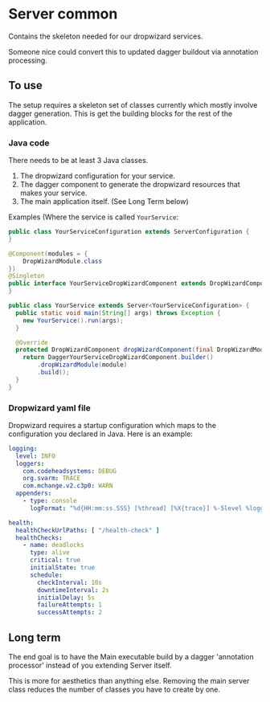 # Server common

Contains the skeleton needed for our dropwizard services.

Someone nice could convert this to updated dagger buildout via annotation
processing.

## To use

The setup requires a skeleton set of classes currently which mostly involve
dagger generation. This is get the building blocks for the rest of the
application.

### Java code

There needs to be at least 3 Java classes.

1. The dropwizard configuration for your service.
2. The dagger component to generate the dropwizard resources that makes your
   service.
3. The main application itself. (See Long Term below)

Examples (Where the service is called `YourService`:

```java
public class YourServiceConfiguration extends ServerConfiguration {
}

@Component(modules = {
    DropWizardModule.class
})
@Singleton
public interface YourServiceDropWizardComponent extends DropWizardComponent {
}

public class YourService extends Server<YourServiceConfiguration> {
  public static void main(String[] args) throws Exception {
    new YourService().run(args);
  }

  @Override
  protected DropWizardComponent dropWizardComponent(final DropWizardModule module) {
    return DaggerYourServiceDropWizardComponent.builder()
        .dropWizardModule(module)
        .build();
  }
}
```

### Dropwizard yaml file

Dropwizard requires a startup configuration which maps to the configuration you
declared in Java. Here is an example:

```yaml
logging:
  level: INFO
  loggers:
    com.codeheadsystems: DEBUG
    org.svarm: TRACE
    com.mchange.v2.c3p0: WARN
  appenders:
    - type: console
      logFormat: "%d{HH:mm:ss.SSS} [%thread] [%X{trace}] %-5level %logger{36} - %msg%n"

health:
  healthCheckUrlPaths: [ "/health-check" ]
  healthChecks:
    - name: deadlocks
      type: alive
      critical: true
      initialState: true
      schedule:
        checkInterval: 10s
        downtimeInterval: 2s
        initialDelay: 5s
        failureAttempts: 1
        successAttempts: 2
```

## Long term

The end goal is to have the Main executable build by a dagger
'annotation processor' instead of you extending Server itself.

This is more for aesthetics than anything else. Removing the main server class
reduces the number of classes you have to create by one.
